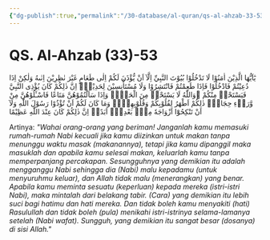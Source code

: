 ```yaml
---
{"dg-publish":true,"permalink":"/30-database/al-quran/qs-al-ahzab-33-53/"}
---
```



# QS. Al-Ahzab (33)-53
يٰٓاَيُّهَا الَّذِيْنَ اٰمَنُوْا لَا تَدْخُلُوْا بُيُوْتَ النَّبِيِّ اِلَّآ اَنْ يُّؤْذَنَ لَكُمْ اِلٰى طَعَامٍ غَيْرَ نٰظِرِيْنَ اِنٰىهُ وَلٰكِنْ اِذَا دُعِيْتُمْ فَادْخُلُوْا فَاِذَا طَعِمْتُمْ فَانْتَشِرُوْا وَلَا مُسْتَأْنِسِيْنَ لِحَدِيْثٍۗ اِنَّ ذٰلِكُمْ كَانَ يُؤْذِى النَّبِيَّ فَيَسْتَحْيٖ مِنْكُمْ ۖوَاللّٰهُ لَا يَسْتَحْيٖ مِنَ الْحَقِّۗ وَاِذَا سَاَلْتُمُوْهُنَّ مَتَاعًا فَاسْـَٔلُوْهُنَّ مِنْ وَّرَاۤءِ حِجَابٍۗ ذٰلِكُمْ اَطْهَرُ لِقُلُوْبِكُمْ وَقُلُوْبِهِنَّۗ وَمَا كَانَ لَكُمْ اَنْ تُؤْذُوْا رَسُوْلَ اللّٰهِ وَلَآ اَنْ تَنْكِحُوْٓا اَزْوَاجَهٗ مِنْۢ بَعْدِهٖٓ اَبَدًاۗ اِنَّ ذٰلِكُمْ كَانَ عِنْدَ اللّٰهِ عَظِيْمًا 

Artinya: *"Wahai orang-orang yang beriman! Janganlah kamu memasuki rumah-rumah Nabi kecuali jika kamu diizinkan untuk makan tanpa menunggu waktu masak (makanannya), tetapi jika kamu dipanggil maka masuklah dan apabila kamu selesai makan, keluarlah kamu tanpa memperpanjang percakapan. Sesungguhnya yang demikian itu adalah mengganggu Nabi sehingga dia (Nabi) malu kepadamu (untuk menyuruhmu keluar), dan Allah tidak malu (menerangkan) yang benar. Apabila kamu meminta sesuatu (keperluan) kepada mereka (istri-istri Nabi), maka mintalah dari belakang tabir. (Cara) yang demikian itu lebih suci bagi hatimu dan hati mereka. Dan tidak boleh kamu menyakiti (hati) Rasulullah dan tidak boleh (pula) menikahi istri-istrinya selama-lamanya setelah (Nabi wafat). Sungguh, yang demikian itu sangat besar (dosanya) di sisi Allah."*
